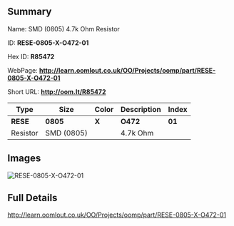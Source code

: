 

## Summary
 
Name:  SMD (0805) 4.7k Ohm Resistor 

ID: __RESE-0805-X-O472-01__

Hex ID: __R85472__

WebPage: __http://learn.oomlout.co.uk/OO/Projects/oomp/part/RESE-0805-X-O472-01__

Short URL: __http://oom.lt/R85472__


| Type   | Size   | Color   | Description   | Index   |    
| ----- | ------   | ------   | -----   | ----   |    
| __RESE__   					| __0805__   					| __X__    						| __O472__    					| __01__ |    
| Resistor		| SMD (0805)	| 		| 4.7k Ohm	| 	|

## Images
![RESE-0805-X-O472-01](http://oomlout.com/oomp-gen/parts/RESE-0805-X-O472-01/RESE-0805-X-O472-01_420.jpg)

## Full Details

 http://learn.oomlout.co.uk/OO/Projects/oomp/part/RESE-0805-X-O472-01


